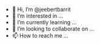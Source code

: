 - 👋 Hi, I’m @jeebertbarrit
- 👀 I’m interested in ...
- 🌱 I’m currently learning ...
- 💞️ I’m looking to collaborate on ...
- 📫 How to reach me ...

<!---
jeebertbarrit/jeebertbarrit is a ✨ special ✨ repository because its `README.md` (this file) appears on your GitHub profile.
You can click the Preview link to take a look at your changes.
--->
